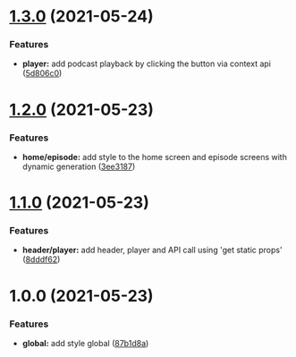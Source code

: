 # [1.3.0](https://github.com/PedroHenry-Santos/Podcastr/compare/v1.2.0...v1.3.0) (2021-05-24)


### Features

* **player:** add podcast playback by clicking the button via context api ([5d806c0](https://github.com/PedroHenry-Santos/Podcastr/commit/5d806c0a7027715451ecc78f72ce5bd0bd06d123))

# [1.2.0](https://github.com/PedroHenry-Santos/Podcastr/compare/v1.1.0...v1.2.0) (2021-05-23)


### Features

* **home/episode:** add style to the home screen and episode screens with dynamic generation ([3ee3187](https://github.com/PedroHenry-Santos/Podcastr/commit/3ee318789cc5b1576070118b9ebfa840d585e498))

# [1.1.0](https://github.com/PedroHenry-Santos/Podcastr/compare/v1.0.0...v1.1.0) (2021-05-23)


### Features

* **header/player:** add header, player and API call using 'get static props' ([8dddf62](https://github.com/PedroHenry-Santos/Podcastr/commit/8dddf62e78d802cceda92b79072d0045586b7c54))

# 1.0.0 (2021-05-23)


### Features

* **global:** add style global ([87b1d8a](https://github.com/PedroHenry-Santos/Podcastr/commit/87b1d8ad143adce685b5e99dcd103d0ef8880179))
